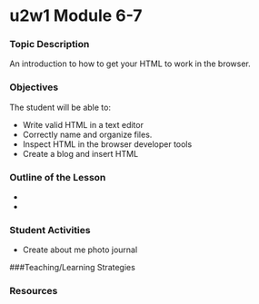 # u2w1 Module 6-7

### Topic Description
An introduction to how to get your HTML to work in the browser.

### Objectives

The student will be able to:
- Write valid HTML in a text editor
- Correctly name and organize files.
- Inspect HTML in the browser developer tools
- Create a blog and insert HTML

### Outline of the Lesson
-
-

### Student Activities
- Create about me photo journal

###Teaching/Learning Strategies

### Resources
